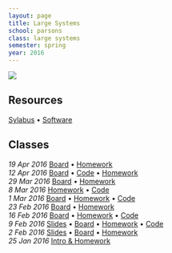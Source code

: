 ```yaml
---
layout: page
title: Large Systems
school: parsons
class: large systems
semester: spring
year: 2016
---
```


![](http://clipartfreefor.com/cliparts/internet-clipart/cliparti1_internet-clipart_02.jpg)

## Resources

[Sylabus](syllabus.pdf) &bull; [Software](software)

## Classes

*19 Apr 2016* [Board](week-11/board) &bull; [Homework](week-11/homework)  
*12 Apr 2016* [Board](week-10/board) &bull; [Code](https://gist.github.com/nasser/89f3600f09a8bce2aa2820b8b3160565) &bull; [Homework](week-10/homework)  
*29 Mar 2016* [Board](week-8/board) &bull; [Homework](week-8/homework)  
*8 Mar 2016* [Homework](week-7/homework) &bull; [Code](https://gist.github.com/nasser/a2af89fe8ed5c97791e6)  
*1 Mar 2016* [Board](week-6/board) &bull; [Homework](week-6/homework) &bull; [Code](https://gist.github.com/nasser/2b985e5b27fa4908b1e1)  
*23 Feb 2016* [Board](week-5/board) &bull; [Homework](week-5/homework)  
*16 Feb 2016* [Board](week-4/board) &bull; [Homework](week-4/homework) &bull; [Code](https://gist.github.com/nasser/88dde9d1d5c42730cf61)  
*9 Feb 2016* [Slides](week-3/slides) &bull; [Board](week-3/board) &bull; [Homework](week-3/homework) &bull; [Code](https://gist.github.com/nasser/dc6c9b25628426acfe32)  
*2 Feb 2016* [Slides](week-2/slides) &bull; [Board](week-2/board) &bull; [Homework](week-2/homework)  
*25 Jan 2016* [Intro & Homework](week-1/intro)  